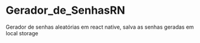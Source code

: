# Gerador_de_SenhasRN
Gerador de senhas aleatórias em react native, salva as senhas geradas em local storage
